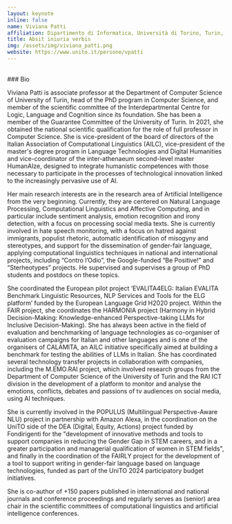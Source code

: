 ```yaml
---
layout: keynote
inline: false
name: Viviana Patti
affiliation: Dipartimento di Informatica, Università di Torino, Turin, Italy
title: Absit iniuria verbis
img: /assets/img/viviana_patti.png
website: https://www.unito.it/persone/vpatti
---
```


<br/>
### Bio

Viviana Patti is associate professor at the Department of Computer Science of University of Turin, head of the PhD program in Computer Science, and member of the scientific committee of the Interdepartmental Centre for Logic, Language and Cognition since its foundation. She has been a member of the Guarantee Committee of the University of Turin. In 2021, she obtained the national scientific qualification for the role of full professor in Computer Science. She is vice-president of the board of directors of the Italian Association of Computational Linguistics (AILC), vice-president of the master's degree program in Language Technologies and Digital Humanities and vice-coordinator of the inter-athenaeum second-level master HumanAIze, designed to integrate humanistic competences with those necessary to participate in the processes of technological innovation linked to the increasingly pervasive use of AI.

Her main research interests are in the research area of Artificial Intelligence from the very beginning. Currently, they are centered on Natural Language Processing, Computational Linguistics and Affective Computing, and in particular include sentiment analysis, emotion recognition and irony detection, with a focus on processing social media texts. She is currently involved in hate speech monitoring, with a focus on hatred against immigrants, populist rhetoric, automatic identification of misogyny and stereotypes, and support for the dissemination of gender-fair language, applying computational linguistics techniques in national and international projects, including “Contro l’Odio”, the Google-funded “Be Positive!” and “Sterheotypes” projects. He supervised and supervises a group of PhD students and postdocs on these topics.

She coordinated the European pilot project ‘EVALITA4ELG: Italian EVALITA Benchmark Linguistic Resources, NLP Services and Tools for the ELG platform’ funded by the European Language Grid H2020 project. Within the FAIR project, she coordinates the HARMONIA project (Harmony in Hybrid Decision-Making: Knowledge-enhanced Perspective-taking LLMs for Inclusive Decision-Making).  She has always been active in the field of evaluation and benchmarking of language technologies as co-organiser of evaluation campaigns for Italian and other languages and is one of the organisers of CALAMITA, an AILC initiative specifically aimed at building a benchmark for testing the abilities of LLMs in Italian. She has coordinated several technology transfer projects in collaboration with companies, including the M.EMO.RAI project, which involved research groups from the Department of Computer Science of the University of Turin and the RAI ICT division in the development of a platform to monitor and analyse the emotions, conflicts, debates and passions of tv audiences on social media, using AI techniques.

She is currently involved in the POPULUS (Multilingual Perspective-Aware NLU) project in partnership with Amazon Alexa, in the coordination on the UniTO side of the DEA (Digital, Equity, Actions) project funded by Fondirigenti for the "development of innovative methods and tools to support companies in reducing the Gender Gap in STEM careers, and in a greater participation and managerial qualification of women in STEM fields", and finally in the coordination of the FAIRLY project for the development of a tool to support writing in gender-fair language based on language technologies, funded as part of the UniTO 2024 participatory budget initiatives.

She is co-author of +150 papers published in international and national journals and conference proceedings and regularly serves as (senior) area chair in the scientific committees of computational linguistics and artificial intelligence conferences.
